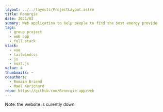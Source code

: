```yaml
---
layout: ../../layouts/ProjectLayout.astro
title: Renergie
date: 2021/02
sumary: Web application to help people to find the best energy provider between the solar, wind and hydroelectric energy.
tags: 
  - group project
  - web app
  - full stack
stack:
  - vue
  - tailwindcss
  - js
  - nuxt.js
value: 4
thumbnails: ~
coauthors:
  - Romain Briend
  - Mael Kerichard
repo: https://github.com/Renergie-app/web
---
```


Note: the website is curently down
